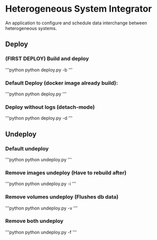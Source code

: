 # Heterogeneous System Integrator

An application to configure and schedule data interchange between heterogeneous systems. 

## Deploy
### (FIRST DEPLOY) Build and deploy
'''python
python deploy.py -b
'''

### Default Deploy (docker image already build):
'''python
python deploy.py
'''

### Deploy without logs (detach-mode)
'''python
python deploy.py -d
'''

## Undeploy
### Default undeploy
'''python
python undeploy.py
'''

### Remove images undeploy (Have to rebuild after)
'''python
python undeploy.py -i
'''

### Remove volumes undeploy (Flushes db data)
'''python
python undeploy.py -v
'''

### Remove both undeploy
'''python
python undeploy.py -f
'''